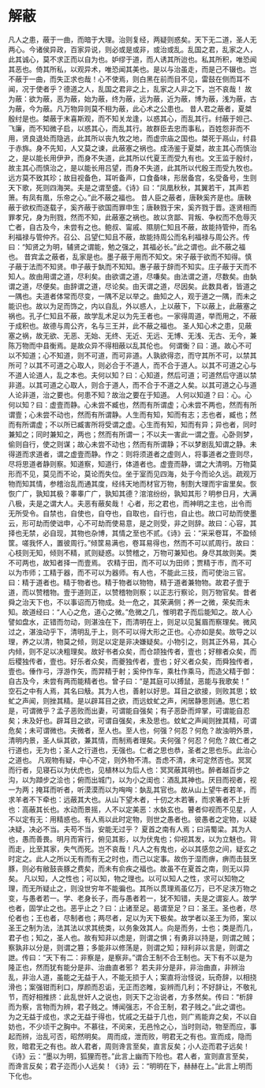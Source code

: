 # 解蔽
凡人之患，蔽于一曲，而暗于大理。治则复经，两疑则惑矣。天下无二道，圣人无两心。今诸侯异政，百家异说，则必或是或非，或治或乱。乱国之君，乱家之人，此其诚心，莫不求正而以自为也。妒缪于道，而人诱其所迨也。私其所积，唯恐闻其恶也。倚其所私，以观异术，唯恐闻其美也。是以与治虽走，而是己不辍也。岂不蔽于一曲，而失正求也哉！心不使焉，则白黑在前而目不见，雷鼓在侧而耳不闻，况于使者乎？德道之人，乱国之君非之上，乱家之人非之下，岂不哀哉！
故为蔽：欲为蔽，恶为蔽，始为蔽，终为蔽，远为蔽，近为蔽，博为蔽，浅为蔽，古为蔽，今为蔽。凡万物异则莫不相为蔽，此心术之公患也。
昔人君之蔽者，夏桀殷纣是也。桀蔽于末喜斯观，而不知关龙逢，以惑其心，而乱其行。纣蔽于妲己、飞廉，而不知微子启，以惑其心，而乱其行。故群臣去忠而事私，百姓怨非而不用，贤良退处而隐逃，此其所以丧九牧之地，而虚宗庙之国也。桀死于鬲山，纣县于赤旆。身不先知，人又莫之谏，此蔽塞之祸也。成汤鉴于夏桀，故主其心而慎治之，是以能长用伊尹，而身不失道，此其所以代夏王而受九有也。文王监于殷纣，故主其心而慎治之，是以能长用吕望，而身不失道，此其所以代殷王而受九牧也。远方莫不致其珍；故目视备色，耳听备声，口食备味，形居备宫，名受备号，生则天下歌，死则四海哭。夫是之谓至盛。《诗》曰：“凤凰秋秋，其翼若干，其声若箫。有凤有凰，乐帝之心。”此不蔽之福也。
昔人臣之蔽者，唐鞅奚齐是也。唐鞅蔽于欲权而逐载子，奚齐蔽于欲国而罪申生；唐鞅戮于宋，奚齐戮于晋。逐贤相而罪孝兄，身为刑戮，然而不知，此蔽塞之祸也。故以贪鄙、背叛、争权而不危辱灭亡者，自古及今，未尝有之也。鲍叔、甯戚、隰朋仁知且不蔽，故能持管仲，而名利福禄与管仲齐。召公、吕望仁知且不蔽，故能持周公而名利福禄与周公齐。传曰：“知贤之为明，辅贤之谓能，勉之强之，其福必长。”此之谓也。此不蔽之福也。
昔宾孟之蔽者，乱家是也。墨子蔽于用而不知文。宋子蔽于欲而不知得。慎子蔽于法而不知贤。申子蔽于埶而不知知。惠子蔽于辞而不知实。庄子蔽于天而不知人。故由用谓之道，尽利矣。由欲谓之道，尽嗛矣。由法谓之道，尽数矣。由埶谓之道，尽便矣。由辞谓之道，尽论矣。由天谓之道，尽因矣。此数具者，皆道之一隅也。夫道者体常而尽变，一隅不足以举之。曲知之人，观于道之一隅，而未之能识也。故以为足而饰之，内以自乱，外以惑人，上以蔽下，下以蔽上，此蔽塞之祸也。孔子仁知且不蔽，故学乱术足以为先王者也。一家得周道，举而用之，不蔽于成积也。故德与周公齐，名与三王并，此不蔽之福也。
圣人知心术之患，见蔽塞之祸，故无欲、无恶、无始、无终、无近、无远、无博、无浅、无古、无今，兼陈万物而中县衡焉。是故众异不得相蔽以乱其伦也。
何谓衡？曰：道。故心不可以不知道；心不知道，则不可道，而可非道。人孰欲得恣，而守其所不可，以禁其所可？以其不可道之心取人，则必合于不道人，而不合于道人。以其不可道之心与不道人论道人，乱之本也。夫何以知？曰：心知道，然后可道；可道然后守道以禁非道。以其可道之心取人，则合于道人，而不合于不道之人矣。以其可道之心与道人论非道，治之要也。何患不知？故治之要在于知道。
人何以知道？曰：心。心何以知？曰：虚壹而静。心未尝不臧也，然而有所谓虚；心未尝不两也，然而有所谓壹；心未尝不动也，然而有所谓静。人生而有知，知而有志；志也者，臧也；然而有所谓虚；不以所已臧害所将受谓之虚。心生而有知，知而有异；异也者，同时兼知之；同时兼知之，两也；然而有所谓一；不以夫一害此一谓之壹。心卧则梦，偷则自行，使之则谋；故心未尝不动也；然而有所谓静；不以梦剧乱知谓之静。未得道而求道者，谓之虚壹而静。作之：则将须道者之虚则人，将事道者之壹则尽，尽将思道者静则察。知道察，知道行，体道者也。虚壹而静，谓之大清明。万物莫形而不见，莫见而不论，莫论而失位。坐于室而见四海，处于今而论久远。疏观万物而知其情，参稽治乱而通其度，经纬天地而材官万物，制割大理而宇宙里矣。恢恢广广，孰知其极？睾睾广广，孰知其德？涫涫纷纷，孰知其形？明参日月，大满八极，夫是之谓大人。夫恶有蔽矣哉！
心者，形之君也，而神明之主也，出令而无所受令。自禁也，自使也，自夺也，自取也，自行也，自止也。故口可劫而使墨云，形可劫而使诎申，心不可劫而使易意，是之则受，非之则辞。故曰：心容，其择也无禁，必自现，其物也杂博，其情之至也不贰。《诗》云：“采采卷耳，不盈倾筐。嗟我怀人，置彼周行。”倾筐易满也，卷耳易得也，然而不可以贰周行。故曰：心枝则无知，倾则不精，贰则疑惑。以赞稽之，万物可兼知也。身尽其故则美。类不可两也，故知者择一而壹焉。
农精于田，而不可以为田师；贾精于市，而不可以为市师；工精于器，而不可以为器师。有人也，不能此三技，而可使治三官。曰：精于道者也。精于物者也。精于物者以物物，精于道者兼物物。故君子壹于道，而以赞稽物。壹于道则正，以赞稽物则察；以正志行察论，则万物官矣。昔者舜之治天下也，不以事诏而万物成。处一危之，其荣满侧；养一之微，荣矣而未知。故道经曰：“人心之危，道心之微。”危微之几，惟明君子而后能知之。故人心譬如盘水，正错而勿动，则湛浊在下，而清明在上，则足以见鬒眉而察理矣。微风过之，湛浊动乎下，清明乱于上，则不可以得大形之正也。心亦如是矣。故导之以理，养之以清，物莫之倾，则足以定是非决嫌疑矣。小物引之，则其正外易，其心内倾，则不足以决粗理矣。故好书者众矣，而仓颉独传者，壹也；好稼者众矣，而后稷独传者，壹也。好乐者众矣，而夔独传者，壹也；好义者众矣，而舜独传者，壹也。倕作弓，浮游作矢，而羿精于射；奚仲作车，乘杜作乘马，而造父精于御：自古及今，未尝有两而能精者也。曾子曰：“是其庭可以搏鼠，恶能与我歌矣！”
空石之中有人焉，其名曰觙。其为人也，善射以好思。耳目之欲接，则败其思；蚊虻之声闻，则挫其精。是以辟耳目之欲，而远蚊虻之声，闲居静思则通。思仁若是，可谓微乎？孟子恶败而出妻，可谓能自强矣；有子恶卧而焠掌，可谓能自忍矣；未及好也。辟耳目之欲，可谓自强矣，未及思也。蚊虻之声闻则挫其精，可谓危矣；未可谓微也。夫微者，至人也。至人也，何强？何忍？何危？故浊明外景，清明内景，圣人纵其欲，兼其情，而制焉者理矣。夫何强？何忍？何危？故仁者之行道也，无为也；圣人之行道也，无强也。仁者之思也恭，圣者之思也乐。此治心之道也。
凡观物有疑，中心不定，则外物不清。吾虑不清，未可定然否也。冥冥而行者，见寝石以为伏虎也，见植林以为后人也：冥冥蔽其明也。醉者越百步之沟，以为蹞步之浍也；俯而出城门，以为小之闺也：酒乱其神也。厌目而视者，视一为两；掩耳而听者，听漠漠而以为哅哅：埶乱其官也。故从山上望牛者若羊，而求羊者不下牵也：远蔽其大也。从山下望木者，十仞之木若箸，而求箸者不上折也：高蔽其长也。水动而景摇，人不以定美恶：水埶玄也。瞽者仰视而不见星，人不以定有无：用精惑也。有人焉以此时定物，则世之愚者也。彼愚者之定物，以疑决疑，决必不当。夫苟不当，安能无过乎？
夏首之南有人焉；曰涓蜀梁。其为人也，愚而善畏。明月而宵行，俯见其影，以为伏鬼也；仰视其发，以为立魅也。背而走，比至其家，失气而死。岂不哀哉！凡人之有鬼也，必以其感忽之间，疑玄之时定之。此人之所以无有而有无之时也，而己以定事。故伤于湿而痹，痹而击鼓烹豚，则必有敝鼓丧豚之费矣，而未有俞疾之福也。故虽不在夏首之南，则无以异矣。
凡以知，人之性也；可以知，物之理也。以可以知人之性，求可以知物之理，而无所疑止之，则没世穷年不能徧也。其所以贯理焉虽亿万，已不足浃万物之变，与愚者若一。学、老身长子，而与愚者若一，犹不知错，夫是之谓妄人。故学也者，固学止之也。恶乎止之？曰：止诸至足。曷谓至足？曰：圣王。圣也者，尽伦者也；王也者，尽制者也；两尽者，足以为天下极矣。故学者以圣王为师，案以圣王之制为法，法其法以求其统类，以务象效其人。向是而务，士也；类是而几，君子也；知之，圣人也。故有知非以虑是，则谓之惧；有勇非以持是，则谓之贼；察孰非以分是，则谓之篡；多能非以修荡是，则谓之知；辩利非以言是，则谓之詍。传曰：“天下有二：非察是，是察非。”谓合王制不合王制也。天下有不以是为隆正也，然而犹有能分是非、治曲直者邪？
若夫非分是非，非治曲直，非辨治乱，非治人道，虽能之无益于人，不能无损于人；案直将治怪说，玩奇辞，以相挠滑也；案强钳而利口，厚颜而忍诟，无正而恣睢，妄辨而几利；不好辞让，不敬礼节，而好相推挤：此乱世奸人之说也，则天下之治说者，方多然矣。传曰：“析辞而为察，言物而为辨，君子贱之。博闻强志，不合王制，君子贱之。”此之谓也。
为之无益于成也，求之无益于得也，忧戚之无益于几也，则广焉能弃之矣，不以自妨也，不少顷干之胸中。不慕往，不闵来，无邑怜之心，当时则动，物至而应，事起而辨，治乱可否，昭然明矣。
周而成，泄而败，明君无之有也。宣而成，隐而败，暗君无之有也。故人君者，周则谗言至矣，直言反矣；小人迩而君子远矣！《诗》云：“墨以为明，狐狸而苍。”此言上幽而下险也。君人者，宣则直言至矣，而谗言反矣；君子迩而小人远矣！《诗》云：“明明在下，赫赫在上。”此言上明而下化也。
